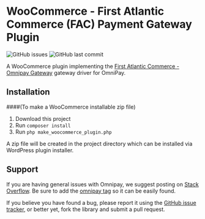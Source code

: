 # WooCommerce - First Atlantic Commerce (FAC) Payment Gateway Plugin


![GitHub issues](https://img.shields.io/github/issues/cloudcogsio/omnipay-firstatlanticcommerce) ![GitHub last commit](https://img.shields.io/github/last-commit/cloudcogsio/omnipay-firstatlanticcommerce) 

A WooCommerce plugin implementing the [First Atlantic Commerce - Omnipay Gateway](https://github.com/cloudcogsio/omnipay-firstatlanticcommerce-gateway) gateway driver for OmniPay.

## Installation
####(To make a WooCommerce installable zip file)
1. Download this project
2. Run ```composer install```
3. Run ```php make_woocommerce_plugin.php```

A zip file will be created in the project directory which can be installed via WordPress plugin installer.

## Support

If you are having general issues with Omnipay, we suggest posting on [Stack Overflow](http://stackoverflow.com/). Be sure to add the [omnipay tag](http://stackoverflow.com/questions/tagged/omnipay) so it can be easily found.


If you believe you have found a bug, please report it using the [GitHub issue tracker](https://github.com/cloudcogsio/omnipay-firstatlanticcommerce/issues), or better yet, fork the library and submit a pull request.
